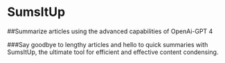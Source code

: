 # SumsItUp

##Summarize articles using the advanced capabilities of OpenAi-GPT 4

###Say goodbye to lengthy articles and hello to quick summaries with SumsItUp, the ultimate tool for efficient and effective content condensing.
